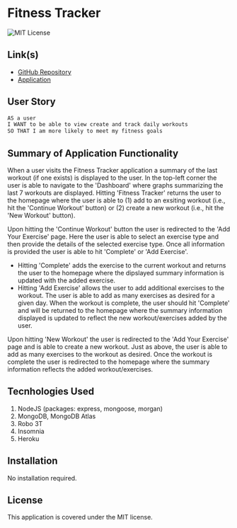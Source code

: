 # Fitness Tracker

![MIT License](https://img.shields.io/badge/License-MIT-yellow.svg)

## Link(s)

* [GitHub Repository](https://github.com/emangano2816/fitness-tracker)
* [Application](https://whispering-hamlet-69152.herokuapp.com/)

## User Story

```md
AS a user
I WANT to be able to view create and track daily workouts 
SO THAT I am more likely to meet my fitness goals
```

## Summary of Application Functionality
When a user visits the Fitness Tracker application a summary of the last workout (if one exists) is displayed to the user.  In the top-left corner the user is able to navigate to the 'Dashboard' where graphs summarizing the last 7 workouts are displayed.  Hitting 'Fitness Tracker' returns the user to the homepage where the user is able to (1) add to an exsiting workout (i.e., hit the 'Continue Workout' button) or (2) create a new workout (i.e., hit the 'New Workout' button).

Upon hitting the 'Continue Workout' button the user is redirected to the 'Add Your Exercise' page.  Here the user is able to select an exercise type and then provide the details of the selected exercise type.  Once all information is provided the user is able to hit 'Complete' or 'Add Exercise'.  
   * Hitting 'Complete' adds the exercise to the current workout and returns the user to the homepage where the dipslayed summary information is updated with the added exercise.
   * Hitting 'Add Exercise' allows the user to add additional exercises to the workout. The user is able to add as many exercises as desired for a given day. When the workout is complete, the user should hit 'Complete' and will be returned to the homepage where the summary information displayed is updated to reflect the new workout/exercises added by the user.

Upon hitting 'New Workout' the user is redirected to the 'Add Your Exercise' page and is able to create a new workout.  Just as above, the user is able to add as many exercises to the workout as desired.  Once the workout is complete the user is redirected to the homepage where the summary information reflects the added workout/exercises.
    
## Tecnhologies Used
1. NodeJS (packages: express, mongoose, morgan)
2. MongoDB, MongoDB Atlas
3. Robo 3T
4. Insomnia
5. Heroku

## Installation

No installation required.

## License

This application is covered under the MIT license.
